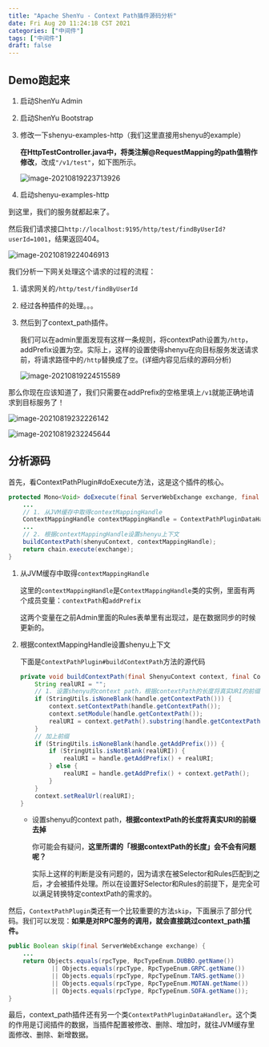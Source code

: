 ```yaml
---
title: "Apache ShenYu - Context Path插件源码分析"
date: Fri Aug 20 11:24:18 CST 2021
categories: ["中间件"]
tags: ["中间件"]
draft: false
---
```


## Demo跑起来

1. 启动ShenYu Admin

2. 启动ShenYu Bootstrap

3. 修改一下shenyu-examples-http（我们这里直接用shenyu的example）

   **在HttpTestController.java中，将类注解@RequestMapping的path值稍作修改**，改成`"/v1/test"`，如下图所示。

   ![image-20210819223713926](https://img.jooks.cn/img/20210819223713.png)

4. 启动shenyu-examples-http

到这里，我们的服务就都起来了。

然后我们请求接口`http://localhost:9195/http/test/findByUserId?userId=1001`，结果返回404。

![image-20210819224046913](https://img.jooks.cn/img/20210819224046.png)

我们分析一下网关处理这个请求的过程的流程：

1. 请求网关的`/http/test/findByUserId`

2. 经过各种插件的处理。。。

3. 然后到了context_path插件。

   我们可以在admin里面发现有这样一条规则，将contextPath设置为`/http`，addPrefix设置为空。实际上，这样的设置使得shenyu在向目标服务发送请求前，将请求路径中的`/http`替换成了`空`。(详细内容见后续的源码分析)

   ![image-20210819224515589](https://img.jooks.cn/img/20210819224515.png)

那么你现在应该知道了，我们只需要在addPrefix的空格里填上`/v1`就能正确地请求到目标服务了！

![image-20210819232226142](https://img.jooks.cn/img/20210819232226.png)

![image-20210819232245644](https://img.jooks.cn/img/20210819232245.png)

## 分析源码

首先，看ContextPathPlugin#doExecute方法，这是这个插件的核心。

```java
protected Mono<Void> doExecute(final ServerWebExchange exchange, final ShenyuPluginChain chain, final SelectorData selector, final RuleData rule) {
    ...
    // 1. 从JVM缓存中取得contextMappingHandle
    ContextMappingHandle contextMappingHandle = ContextPathPluginDataHandler.CACHED_HANDLE.get().obtainHandle(CacheKeyUtils.INST.getKey(rule));
    ...
    // 2. 根据contextMappingHandle设置shenyu上下文
    buildContextPath(shenyuContext, contextMappingHandle);
    return chain.execute(exchange);
}
```

1. 从JVM缓存中取得`contextMappingHandle`

   这里的`contextMappingHandle`是`ContextMappingHandle`类的实例，里面有两个成员变量：`contextPath`和`addPrefix`

   这两个变量在之前Admin里面的Rules表单里有出现过，是在数据同步的时候更新的。

2. 根据contextMappingHandle设置shenyu上下文

   下面是`ContextPathPlugin#buildContextPath`方法的源代码

   ```java
   private void buildContextPath(final ShenyuContext context, final ContextMappingHandle handle) {
       String realURI = "";
       // 1. 设置shenyu的context path，根据contextPath的长度将真实URI的前缀去掉
       if (StringUtils.isNoneBlank(handle.getContextPath())) {
           context.setContextPath(handle.getContextPath());
           context.setModule(handle.getContextPath());
           realURI = context.getPath().substring(handle.getContextPath().length());
       }
       // 加上前缀
       if (StringUtils.isNoneBlank(handle.getAddPrefix())) {
           if (StringUtils.isNotBlank(realURI)) {
               realURI = handle.getAddPrefix() + realURI;
           } else {
               realURI = handle.getAddPrefix() + context.getPath();
           }
       }
       context.setRealUrl(realURI);
   }
   ```

   - 设置shenyu的context path，**根据contextPath的长度将真实URI的前缀去掉**

     你可能会有疑问，**这里所谓的「根据contextPath的长度」会不会有问题呢？**

     实际上这样的判断是没有问题的，因为请求在被Selector和Rules匹配到之后，才会被插件处理。所以在设置好Selector和Rules的前提下，是完全可以满足转换特定contextPath的需求的。

然后，`ContextPathPlugin`类还有一个比较重要的方法`skip`，下面展示了部分代码。我们可以发现：**如果是对RPC服务的调用，就会直接跳过context_path插件。**

```java
public Boolean skip(final ServerWebExchange exchange) {
    ...
    return Objects.equals(rpcType, RpcTypeEnum.DUBBO.getName())
            || Objects.equals(rpcType, RpcTypeEnum.GRPC.getName())
            || Objects.equals(rpcType, RpcTypeEnum.TARS.getName())
            || Objects.equals(rpcType, RpcTypeEnum.MOTAN.getName())
            || Objects.equals(rpcType, RpcTypeEnum.SOFA.getName());
}
```

最后，context_path插件还有另一个类`ContextPathPluginDataHandler`。这个类的作用是订阅插件的数据，当插件配置被修改、删除、增加时，就往JVM缓存里面修改、删除、新增数据。


